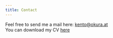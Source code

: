 ```yaml
---
title: Contact
---
```


Feel free to send me a mail here: [kento@okura.at](mailto:kento@okura.at)  
You can download my CV [here](assets/resume.pdf)

